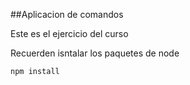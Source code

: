 ##Aplicacion de comandos

Este es el ejercicio del curso

Recuerden isntalar los paquetes de node

```
npm install
```